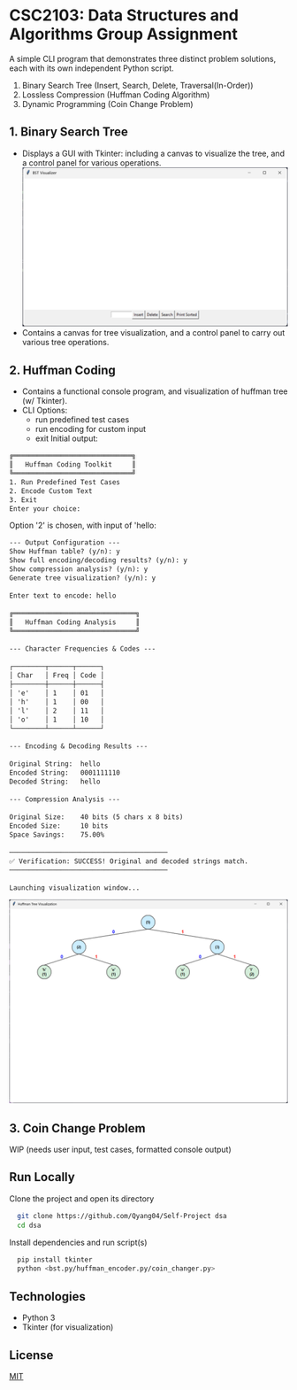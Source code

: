 
# CSC2103: Data Structures and Algorithms Group Assignment

A simple CLI program that demonstrates three distinct problem solutions, each with its own independent Python script.

1. Binary Search Tree (Insert, Search, Delete, Traversal(In-Order))
2. Lossless Compression (Huffman Coding Algorithm)
3. Dynamic Programming (Coin Change Problem)


## 1. Binary Search Tree

- Displays a GUI with Tkinter: including a canvas to visualize the tree, and a control panel for various operations.
![bst visualizer](images/bst_visualizer.png)
- Contains a canvas for tree visualization, and a control panel to carry out various tree operations.


## 2. Huffman Coding

- Contains a functional console program, and visualization of huffman tree (w/ Tkinter).
- CLI Options: 
    - run predefined test cases
    - run encoding for custom input
    - exit
Initial output:
```
╔══════════════════════════════╗
║   Huffman Coding Toolkit     ║
╚══════════════════════════════╝
1. Run Predefined Test Cases
2. Encode Custom Text
3. Exit
Enter your choice:
```

Option '2' is chosen, with input of 'hello:
```
--- Output Configuration ---
Show Huffman table? (y/n): y
Show full encoding/decoding results? (y/n): y
Show compression analysis? (y/n): y
Generate tree visualization? (y/n): y

Enter text to encode: hello

╔═══════════════════════════════╗
║   Huffman Coding Analysis     ║
╚═══════════════════════════════╝

--- Character Frequencies & Codes ---

┌────────┬──────┬──────┐
│ Char   │ Freq │ Code │
├────────┼──────┼──────┤
│ 'e'    │ 1    │ 01   │
│ 'h'    │ 1    │ 00   │
│ 'l'    │ 2    │ 11   │
│ 'o'    │ 1    │ 10   │
└────────┴──────┴──────┘

--- Encoding & Decoding Results ---

Original String:  hello
Encoded String:   0001111110
Decoded String:   hello

--- Compression Analysis ---

Original Size:    40 bits (5 chars x 8 bits)
Encoded Size:     10 bits
Space Savings:    75.00%

────────────────────────────────────────
✅ Verification: SUCCESS! Original and decoded strings match.
────────────────────────────────────────

Launching visualization window...
```

![huffman tree visualization](images/huffman_tree.png)


## 3. Coin Change Problem

WIP (needs user input, test cases, formatted console output)


## Run Locally

Clone the project and open its directory

```bash
  git clone https://github.com/Qyang04/Self-Project dsa
  cd dsa
```

Install dependencies and run script(s)

```bash
  pip install tkinter
  python <bst.py/huffman_encoder.py/coin_changer.py>
```


## Technologies

- Python 3
- Tkinter (for visualization)



## License

[MIT](LICENSE)

